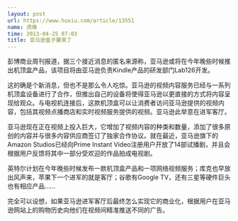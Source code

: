 ```yaml
---
layout: post
url: https://www.huxiu.com/article/13551
name: 虎嗅
time: 2013-04-25 07:03
title: 亚马逊盒子要来了
---
```

彭博商业周刊报道，据三个接近消息的匿名来源称，亚马逊或将在今年晚些时候推出机顶盒产品，该项目将由亚马逊负责Kindle产品的研发部门Lab126开发。

这的确是个新消息，但也不是那么令人吃惊。亚马逊的视频内容服务已经与一系列机顶盒设备进行了合作，但推出自己的设备将使得亚马逊以更直接的方式将内容呈现给观众。与电视机连接后，这款机顶盒可以让消费者访问亚马逊提供的视频内容，包括其视频点播商店和实时视频服务提供的视频。亚马逊此举意在进军客厅。

亚马逊现在正在视频上投入巨大，它增加了视频内容的种类和数量，添加了很多原创的内容并与很多内容供应商签订了独家合作协议。就在最近，亚马逊旗下的Amazon Studios已经向Prime Instant Video注册用户开放了14部试播剧，并且会根据用户反馈将其中一部分受欢迎的作品拍成电视剧。

英特尔计划在今年晚些时候发布一款机顶盒产品和一项网络视频服务；库克也早放出风声来，苹果下一个进军的就是客厅；谷歌有Google TV，还有三星等硬件巨头也有相应产品……

完全可以设想，如果亚马逊进军客厅后最终怎么实现它的商业化，根据用户在亚马逊网站上的购物历史向他们在视频间精准推送不同的广告。

